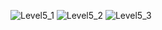 ![Level5_1](https://user-images.githubusercontent.com/115066285/198341182-cac90ecd-cfe0-4783-b8e8-415bb802e6ed.PNG)
![Level5_2](https://user-images.githubusercontent.com/115066285/198341192-a42a8b0c-89c1-49f3-bcac-ffa370948ba0.PNG)
![Level5_3](https://user-images.githubusercontent.com/115066285/198341211-7981a465-ced0-4b8e-846b-f04842a2c7cc.PNG)
